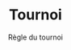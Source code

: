 ---
title: Tournoi
subtitle: Règle du tournoi
layout: documentation-category
type: rules
show_sidebar: false
hero_height: is-small
---